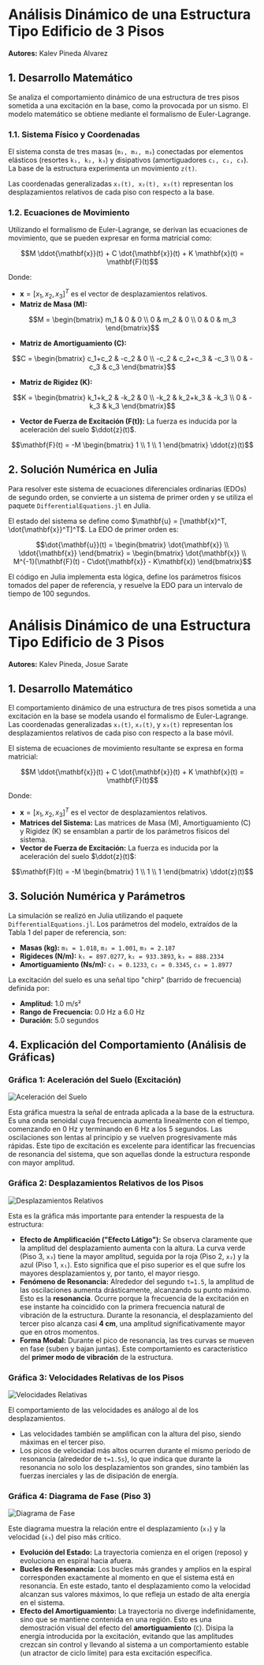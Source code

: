 # Análisis Dinámico de una Estructura Tipo Edificio de 3 Pisos

**Autores:**  Kalev Pineda Alvarez

## 1. Desarrollo Matemático

Se analiza el comportamiento dinámico de una estructura de tres pisos sometida a una excitación en la base, como la provocada por un sismo. El modelo matemático se obtiene mediante el formalismo de Euler-Lagrange.

### 1.1. Sistema Físico y Coordenadas
El sistema consta de tres masas (`m₁, m₂, m₃`) conectadas por elementos elásticos (resortes `k₁, k₂, k₃`) y disipativos (amortiguadores `c₁, c₂, c₃`). La base de la estructura experimenta un movimiento `z(t)`.

Las coordenadas generalizadas `x₁(t), x₂(t), x₃(t)` representan los desplazamientos relativos de cada piso con respecto a la base.

### 1.2. Ecuaciones de Movimiento
Utilizando el formalismo de Euler-Lagrange, se derivan las ecuaciones de movimiento, que se pueden expresar en forma matricial como:

``` math
M \ddot{\mathbf{x}}(t) + C \dot{\mathbf{x}}(t) + K \mathbf{x}(t) = \mathbf{F}(t)
```

Donde:
- $\mathbf{x} = [x_1, x_2, x_3]^T$ es el vector de desplazamientos relativos.
- **Matriz de Masa (M):**
``` math
M = \begin{bmatrix} m_1 & 0 & 0 \\ 0 & m_2 & 0 \\ 0 & 0 & m_3 \end{bmatrix}
```
- **Matriz de Amortiguamiento (C):**
``` math
C = \begin{bmatrix} c_1+c_2 & -c_2 & 0 \\ -c_2 & c_2+c_3 & -c_3 \\ 0 & -c_3 & c_3 \end{bmatrix}
```
- **Matriz de Rigidez (K):**
``` math
K = \begin{bmatrix} k_1+k_2 & -k_2 & 0 \\ -k_2 & k_2+k_3 & -k_3 \\ 0 & -k_3 & k_3 \end{bmatrix}
```
- **Vector de Fuerza de Excitación (F(t)):** La fuerza es inducida por la aceleración del suelo $\ddot{z}(t)$.
``` math
\mathbf{F}(t) = -M \begin{bmatrix} 1 \\ 1 \\ 1 \end{bmatrix} \ddot{z}(t)
```

## 2. Solución Numérica en Julia

Para resolver este sistema de ecuaciones diferenciales ordinarias (EDOs) de segundo orden, se convierte a un sistema de primer orden y se utiliza el paquete `DifferentialEquations.jl` en Julia.

El estado del sistema se define como $\mathbf{u} = [\mathbf{x}^T, \dot{\mathbf{x}}^T]^T$. La EDO de primer orden es:
``` math
\dot{\mathbf{u}}(t) = \begin{bmatrix} \dot{\mathbf{x}} \\ \ddot{\mathbf{x}} \end{bmatrix} = \begin{bmatrix} \dot{\mathbf{x}} \\ M^{-1}(\mathbf{F}(t) - C\dot{\mathbf{x}} - K\mathbf{x}) \end{bmatrix}
```

El código en Julia implementa esta lógica, define los parámetros físicos tomados del paper de referencia, y resuelve la EDO para un intervalo de tiempo de 100 segundos.

# Análisis Dinámico de una Estructura Tipo Edificio de 3 Pisos

**Autores:** Kalev Pineda, Josue Sarate

## 1. Desarrollo Matemático

El comportamiento dinámico de una estructura de tres pisos sometida a una excitación en la base se modela usando el formalismo de Euler-Lagrange. Las coordenadas generalizadas `x₁(t)`, `x₂(t)`, y `x₃(t)` representan los desplazamientos relativos de cada piso con respecto a la base móvil.

El sistema de ecuaciones de movimiento resultante se expresa en forma matricial:

``` math
M \ddot{\mathbf{x}}(t) + C \dot{\mathbf{x}}(t) + K \mathbf{x}(t) = \mathbf{F}(t)
```

Donde:
- $\mathbf{x} = [x_1, x_2, x_3]^T$ es el vector de desplazamientos relativos.
- **Matrices del Sistema:** Las matrices de Masa (M), Amortiguamiento (C) y Rigidez (K) se ensamblan a partir de los parámetros físicos del sistema.
- **Vector de Fuerza de Excitación:** La fuerza es inducida por la aceleración del suelo $\ddot{z}(t)$:
``` math
\mathbf{F}(t) = -M \begin{bmatrix} 1 \\ 1 \\ 1 \end{bmatrix} \ddot{z}(t)
```

## 3. Solución Numérica y Parámetros

La simulación se realizó en Julia utilizando el paquete `DifferentialEquations.jl`. Los parámetros del modelo, extraídos de la Tabla 1 del paper de referencia, son:

- **Masas (kg):** `m₁ = 1.018`, `m₂ = 1.001`, `m₃ = 2.187`
- **Rigideces (N/m):** `k₁ = 897.0277`, `k₂ = 933.3893`, `k₃ = 888.2334`
- **Amortiguamiento (Ns/m):** `c₁ = 0.1233`, `c₂ = 0.3345`, `c₃ = 1.8977`

La excitación del suelo es una señal tipo "chirp" (barrido de frecuencia) definida por:
- **Amplitud:** 1.0 m/s²
- **Rango de Frecuencia:** 0.0 Hz a 6.0 Hz
- **Duración:** 5.0 segundos

## 4. Explicación del Comportamiento (Análisis de Gráficas)

### Gráfica 1: Aceleración del Suelo (Excitación)

![Aceleración del Suelo](funcion_de_exitacion.png)

Esta gráfica muestra la señal de entrada aplicada a la base de la estructura. Es una onda senoidal cuya frecuencia aumenta linealmente con el tiempo, comenzando en 0 Hz y terminando en 6 Hz a los 5 segundos. Las oscilaciones son lentas al principio y se vuelven progresivamente más rápidas. Este tipo de excitación es excelente para identificar las frecuencias de resonancia del sistema, que son aquellas donde la estructura responde con mayor amplitud.

### Gráfica 2: Desplazamientos Relativos de los Pisos

![Desplazamientos Relativos](desplazamiento.png)

Esta es la gráfica más importante para entender la respuesta de la estructura:
- **Efecto de Amplificación ("Efecto Látigo"):** Se observa claramente que la amplitud del desplazamiento aumenta con la altura. La curva verde (Piso 3, `x₃`) tiene la mayor amplitud, seguida por la roja (Piso 2, `x₂`) y la azul (Piso 1, `x₁`). Esto significa que el piso superior es el que sufre los mayores desplazamientos y, por tanto, el mayor riesgo.
- **Fenómeno de Resonancia:** Alrededor del segundo `t=1.5`, la amplitud de las oscilaciones aumenta drásticamente, alcanzando su punto máximo. Esto es la **resonancia**. Ocurre porque la frecuencia de la excitación en ese instante ha coincidido con la primera frecuencia natural de vibración de la estructura. Durante la resonancia, el desplazamiento del tercer piso alcanza casi **4 cm**, una amplitud significativamente mayor que en otros momentos.
- **Forma Modal:** Durante el pico de resonancia, las tres curvas se mueven en fase (suben y bajan juntas). Este comportamiento es característico del **primer modo de vibración** de la estructura.

### Gráfica 3: Velocidades Relativas de los Pisos

![Velocidades Relativas](velocidad.png)

El comportamiento de las velocidades es análogo al de los desplazamientos.
- Las velocidades también se amplifican con la altura del piso, siendo máximas en el tercer piso.
- Los picos de velocidad más altos ocurren durante el mismo período de resonancia (alrededor de `t=1.5s`), lo que indica que durante la resonancia no solo los desplazamientos son grandes, sino también las fuerzas inerciales y las de disipación de energía.

### Gráfica 4: Diagrama de Fase (Piso 3)

![Diagrama de Fase](diagrama_fase.png)

Este diagrama muestra la relación entre el desplazamiento (`x₃`) y la velocidad (`ẋ₃`) del piso más crítico.
- **Evolución del Estado:** La trayectoria comienza en el origen (reposo) y evoluciona en espiral hacia afuera.
- **Bucles de Resonancia:** Los bucles más grandes y amplios en la espiral corresponden exactamente al momento en que el sistema está en resonancia. En este estado, tanto el desplazamiento como la velocidad alcanzan sus valores máximos, lo que refleja un estado de alta energía en el sistema.
- **Efecto del Amortiguamiento:** La trayectoria no diverge indefinidamente, sino que se mantiene contenida en una región. Esto es una demostración visual del efecto del **amortiguamiento** (`C`). Disipa la energía introducida por la excitación, evitando que las amplitudes crezcan sin control y llevando al sistema a un comportamiento estable (un atractor de ciclo límite) para esta excitación específica.